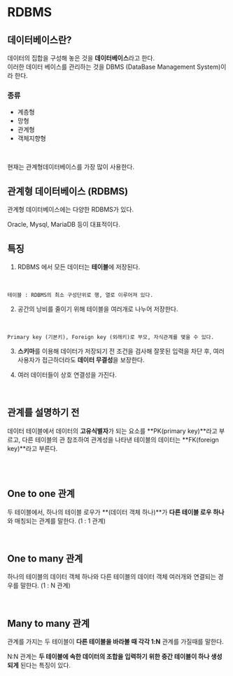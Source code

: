 # RDBMS


## 데이터베이스란?
데이터의 집합을 구성해 놓은 것을 **데이터베이스**라고 한다.
<br />
이러한 데이터 베이스를 관리하는 것을 DBMS (DataBase Management System)이라 한다.

### 종류
- 계층형
- 망형
- 관계형
- 객체지향형
<br />

현재는 관계형데이터베이스를 가장 많이 사용한다.


## 관계형 데이터베이스 (RDBMS)
관계형 데이터베이스에는 다양한 RDBMS가 있다.
<br />

Oracle, Mysql, MariaDB 등이 대표적이다.

## 특징
1. RDBMS 에서 모든 데이터는 **테이블**에 저장된다.
<br />

    테이블 : RDBMS의 최소 구성단위로 행, 열로 이루어져 있다.

2. 공간의 낭비를 줄이기 위해 테이블을 여러개로 나누어 저장한다. 
<br />

    Primary key (기본키), Foreign key (외래키)로 부모, 자식관계를 맺을 수 있다.

3. **스키마**를 이용해 데이터가 저장되기 전 조건을 검사해 잘못된 입력을 차단 후, 여러 사용자가 접근하더라도 **데이터 무결성**을 보장한다.

4. 여러 데이터들이 상호 연결성을 가진다.

<br />

## 관계를 설명하기 전
 데이터 테이블에서 데이터의 **고유식별자**가 되는 요소를 **PK(primary key)**라고 부르고, 다른 테이블의 관 참조하여 관계성을 나타낸 테이블의 데이터는 **FK(foreign key)**라고 부른다.

 <br />
 

<br />

## One to one 관계
두 테이블에서, 하나의 테이블 로우가 **(데이터 객체 하나)**가 **다른 테이블 로우 하나**와 매칭되는 관계를 말한다. (1 : 1 관계)


<br />

## One to many 관계
하나의 테이블의 데이터 객체 하나와 다른 테이블의 데이터 객체 여러개와 연결되는 경우를 말한다. (1 : N 관계)


<br />

## Many to many 관계
관계를 가지는 두 테이블이 **다른 테이블을 바라볼 때 각각 1:N** 관계를 가질때를 말한다. 

N:N 관계는 **두 테이블에 속한 데이터의 조합을 입력하기 위한 중간 테이블이 하나 생성되게** 된다는 특징이 있다.
